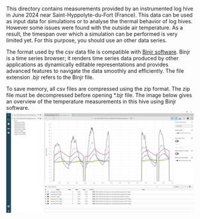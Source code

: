 This directory contains measurements provided by an instrumented log hive in June 2024 near Saint-Hyppolyte-du-Fort (France).
This data can be used as input data for simulations or to analyse the thermal behavior of log hives.
However some issues were found with the outside air temperature. As a result, the timespan over which a simulation can be performed is very limited yet. For this purpose, you should use an other data series.

The format used by the csv data file is compatible with [Binjr software](https://binjr.eu/about/what_is_binjr/). Binjr is a time series browser; it renders time series data produced by other applications as dynamically editable representations and provides advanced features to navigate the data smoothly and efficiently.
The file extension .bjr refers to the Binjr file.

To save memory, all csv files are compressed using the zip format. The zip file must be decompressed before opening *.bjr file.
The image below gives an overview of the temperature measurements in this hive using Binjr software.
![HiveImage](2024_06_20_BinjrImage.png)
